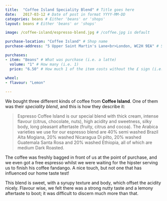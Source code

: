 ```yaml
---
title:  "Coffee Island Speciality Blend" # Title goes here
date:   2017-03-12 # Date of post in format YYYY-MM-DD 
categories: beans # Either 'beans' or 'shops'
layout: beans # Either 'beans' or 'shops'

image: /coffee-island/espresso-blend.jpg # /coffee.jpg is default

purchase-location: "Coffee Island" # Shop name
purchase-address: "5 Upper Saint Martin's Lane<br>London, WC2H 9EA" # Shop address

purchases:
- item: "Beans" # What was purchase (i.e. a latte)  
  volume: "1" # How many (i.e. 1)
  price: "6.50" # How much 1 of the item costs without the £ sign (i.e. 3.50)
  
wheel:
- flavour: "Lemon"

---
```


We bought three different kinds of coffee from **Coffee Island**. One of them was their *speciality blend*, and this is how they describe it:

> Espresso Coffee Island is our special blend with thick cream, intense flavour (citrus, chocolate, nuts), high acidity and sweetness, silky body, long pleasant aftertaste (fruity, citrus and cocoa). The Arabica varieties we use for our espresso blend are 40% semi washed Brazil Alta Mogiana, 20% washed Nicaragua Di pilto, 20% washed Guatemala Santa Rosa and 20% washed Ethiopia, all of which are medium Dark Roasted.

The coffee was freshly bagged in front of us at the point of purchase, and we even got a free espresso whilst we were waiting for the hipster serving us to finish his coffee fandango. A nice touch, but not one that has influenced our home taste test!

This blend is sweet, with a syrupy texture and body, which offset the acidity nicely. Flavour wise, we felt there was a strong nutty taste and a lemony aftertaste to boot; it was difficult to discern much more than that.